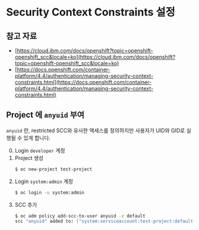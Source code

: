 # Security Context Constraints 설정
## 참고 자료
* [https://cloud.ibm.com/docs/openshift?topic=openshift-openshift_scc&locale=ko](https://cloud.ibm.com/docs/openshift?topic=openshift-openshift_scc&locale=ko)   
* [https://docs.openshift.com/container-platform/4.4/authentication/managing-security-context-constraints.html](https://docs.openshift.com/container-platform/4.4/authentication/managing-security-context-constraints.html)   
## Project 에 `anyuid` 부여   
`anyuid` 란, restricted SCC와 유사한 액세스를 정의하지만 사용자가 UID와 GID로 실행될 수 있게 합니다.   
   
0) Login `developer` 계정   
1) Project 생성   
    ```bash 
    $ oc new-project test-project
    ```   
2) Login `system:admin` 계정   
    ```bash
    $ oc login -u system:admin
    ```      
3) SCC 추가
    ```bash
    $ oc adm policy add-scc-to-user anyuid -z default
    scc "anyuid" added to: ["system:serviceaccount:test-project:default"]
    ```